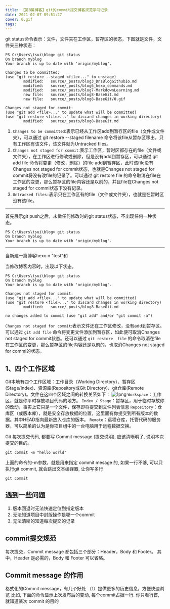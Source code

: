 ```yaml
---
title: 【第8篇博客】git的commit提交博客规范学习记录
date: 2021-02-07 09:51:27
cover: 0.gif
tags:
---
```


git status命令表示：文件，文件夹在工作区，暂存区的状态，下图就是文件，文件夹三种状态：

>
    PS C:\Users\tsui\blog> git status
    On branch myblog
    Your branch is up to date with 'origin/myblog'.

    Changes to be committed:
    (use "git restore --staged <file>..." to unstage)
            modified:   source/_posts/blog3_DnsBlogGithubIo.md
            modified:   source/_posts/blog6_hexo_commands.md
            modified:   source/_posts/blog7-MarkdownLearning.md
            new file:   source/_posts/blog8-BaseGit.md
            new file:   source/_posts/blog8-BaseGit/0.gif

    Changes not staged for commit:
    (use "git add <file>..." to update what will be committed)
    (use "git restore <file>..." to discard changes in working directory)
            modified:   source/_posts/blog8-BaseGit.md

1. `Changes to be committed`:表示已经从工作区add到暂存区的file（文件或文件夹），可以通过 git restore --staged filename 命令将该file从暂存区移出，只有工作区有该文件，该文件就为Untracked files。
2. `Changes not staged for commit`:表示工作区，暂时区都存在的file（文件或文件夹），在工作区进行修改或删除，但是没有add到暂存区，可以通过 git add file 命令将变更（修改，删除）的file add到暂存区，此时该file没有Changes not staged for commit状态，也就是Changes not staged for commit将没有改file的记录了。可以通过 git restore  file 的命令取消在file在工作区的变更，那么暂存区的file内容还是以前的，并且file在Changes not staged for commi状态下没有记录。
3. `Untracked files:`表示只在工作区有的file（文件或文件夹），也就是在暂时区没有该file。

---

首先展示git push之后，未做任何修改时的git status状态，不出现任何一种状态。

    PS C:\Users\tsui\blog> git status
    On branch myblog
    Your branch is up to date with 'origin/myblog'.

---
当新建一篇博客hexo n "test"和

当修改博客内容时，出现以下状态。

    PS C:\Users\tsui\blog> git status
    On branch myblog
    Your branch is up to date with 'origin/myblog'.

    Changes not staged for commit:
    (use "git add <file>..." to update what will be committed)
    (use "git restore <file>..." to discard changes in working directory)
            modified:   source/_posts/blog8-BaseGit.md
            
    no changes added to commit (use "git add" and/or "git commit -a")
`Changes not staged for commit`:表示文件还在工作区修改，没有add到暂存区。可以通过 `git add file` 命令将变更文件添加到暂存区，如此便可取消Changes not staged for commit状态。还可以通过 `git restore  file` 的命令取消在file在工作区的变更，那么暂存区的file内容还是以前的，也取消Changes not staged for commi的状态。



## 1、四个工作区域
Git本地有四个工作区域：工作目录（Working Directory）、暂存区(Stage/Index)、资源库(Repository或Git Directory)、git仓库(Remote Directory)。文件在这四个区域之间的转换关系如下：
![1png](1.png)
`Workspace`：工作区，就是你平时存放项目代码的地方。
`Index / Stage`：暂存区，用于临时存放你的改动，事实上它只是一个文件，保存即将提交到文件列表信息
`Repository`：仓库区（或版本库），就是安全存放数据的位置，这里面有你提交到所有版本的数据。其中HEAD指向最新放入仓库的版本。
`Remote`：远程仓库，托管代码的服务器，可以简单的认为是你项目组中的一台电脑用于远程数据交换。

Git 每次提交代码, 都要写 Commit message (提交说明), 应该清晰明了, 说明本次提交的目的。

    git commit -m "hello world"

上面的命令的-m参数，就是用来指定 commit mesage 的, 如果一行不够, 可以只执行git commit, 就会跳出文本编译器, 让你写多行

    git commit





## 遇到一些问题
1. 版本回退时无法快速定位到指定版本
2. 无法知道项目中封版操作是哪一个commit
3. 无法清晰的知道每次提交的记录

## commit提交规范
每次提交，Commit message 都包括三个部分：Header，Body 和 Footer。
其中，Header 是必需的，Body 和 Footer 可以省略。

## Commit message 的作用
格式化的Commit message，有几个好处
（1）提供更多的历史信息，方便快速浏览
比如, 下面的命令显示上次发布后的变动, 每个commit占据一行. 你只看行首, 就知道某次 commit 的目的
